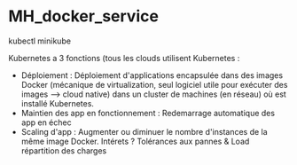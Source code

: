 # MH_docker_service

kubectl
minikube

Kubernetes a 3 fonctions (tous les clouds utilisent Kubernetes :
- Déploiement : Déploiement d'applications encapsulée dans des images Docker (mécanique de virtualization, seul logiciel utile pour exécuter des images --> cloud native) dans un cluster de machines (en réseau) où est installé Kubernetes.
- Maintien des app en fonctionnement : Redemarrage automatique des app en échec
- Scaling d'app : Augmenter ou diminuer le nombre d'instances de la même image Docker. Intérets ? Tolérances aux pannes & Load répartition des charges
